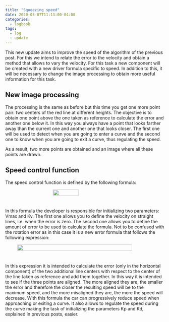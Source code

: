 ```yaml
---
title: "Squeezing speed"
date: 2020-03-07T11:13:00-04:00
categories:
  - logbook
tags:
  - log
  - update
---
```


This new update aims to improve the speed of the algorithm of the previous post. For this we intend to relate the error to the velocity and obtain a method that allows to vary the velocity. For this task a new component will be created with a new driver formula specific to speed. In addition to this, it will be necessary to change the image processing to obtain more useful information for this task.

## New image processing

The processing is the same as before but this time you get one more point pair: two centers of the red line at different heights. The objective is to obtain one point above the one taken as reference to calculate the error and another one below it. In this way you always have a point that looks farther away than the current one and another one that looks closer. The first one will be used to detect when you are going to enter a curve and the second one to know when you are going to exit a curve, thus regulating the speed. 

As a result, two more points are obtained and an image where all these points are drawn.

## Speed control function

The speed control function is defined by the following formula:

<div style="display: flex; padding-bottom: 25px">
  <img src="{{site.site_url}}/assets/equations/v-equation.png" width="40%" style="margin: auto">
</div>

In this formula the developer is responsible for initializing two parameters: Vmax and Kv. The first one allows you to define the velocity on straight lines, i.e. when the error is zero. The second one allows you to define the amount of error to be used to calculate the formula. Not to be confused with the rotation error as in this case it is a new error formula that follows the following expression:

<div style="display: flex; padding-bottom: 25px">
  <img src="{{site.site_url}}/assets/equations/v-error.png" width="85%" style="margin: auto">
</div>

In this expression it is intended to calculate the error (only in the horizontal component) of the two additional line centers with respect to the center of the line taken as reference and add them together. In this way it is intended to see if the three points are aligned. The more aligned they are, the smaller the error and therefore the closer the resulting speed will be to the maximum speed, and the more misaligned they are, the more the speed will decrease. With this formula the car can progressively reduce speed when approaching or exiting a curve. It also allows to regulate the speed during the curve making the task of initializing the parameters Kp and Kd, explained in previous posts, easier.